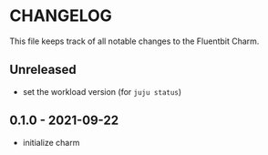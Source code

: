 # CHANGELOG

This file keeps track of all notable changes to the Fluentbit Charm.

## Unreleased

- set the workload version (for `juju status`)

## 0.1.0 - 2021-09-22

- initialize charm

